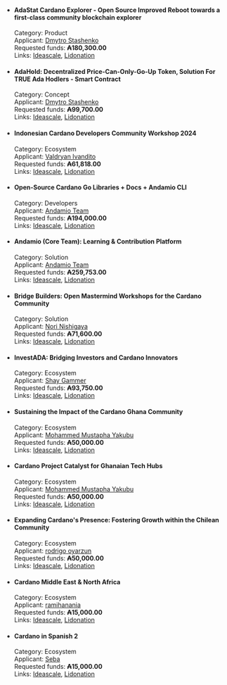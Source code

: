 * #### AdaStat Cardano Explorer - Open Source Improved Reboot towards a first-class community blockchain explorer
  Category: Product  
  Applicant: [Dmytro Stashenko](https://cardano.ideascale.com/c/profile/128371)  
  Requested funds: **₳180,300.00**  
  Links: [Ideascale](https://cardano.ideascale.com/c/idea/112452), [Lidonation](https://www.lidonation.com/en/proposals/adastat-cardano-explorer-open-source-improved-reboot-towards-a-first-class-community-blockchain-explorer-f11)  

* #### AdaHold: Decentralized Price-Can-Only-Go-Up Token, Solution For TRUE Ada Hodlers - Smart Contract
  Category: Concept  
  Applicant: [Dmytro Stashenko](https://cardano.ideascale.com/c/profile/128371)  
  Requested funds: **₳99,700.00**  
  Links: [Ideascale](https://cardano.ideascale.com/c/idea/111587), [Lidonation](https://www.lidonation.com/en/proposals/adahold-decentralized-price-can-only-go-up-token-solution-for-true-ada-hodlers-smart-contract-f11)

* #### Indonesian Cardano Developers Community Workshop 2024
  Category: Ecosystem  
  Applicant: [Valdryan Ivandito](https://cardano.ideascale.com/c/profile/189951)  
  Requested funds: **₳61,818.00**  
  Links: [Ideascale](https://cardano.ideascale.com/c/idea/111720), [Lidonation](https://www.lidonation.com/en/proposals/indonesian-cardano-developers-community-workshop-2024-f11)

* #### Open-Source Cardano Go Libraries + Docs + Andamio CLI
  Category: Developers  
  Applicant: [Andamio Team](https://cardano.ideascale.com/c/profile/190751)  
  Requested funds: **₳194,000.00**  
  Links: [Ideascale](https://cardano.ideascale.com/c/idea/113455), [Lidonation](https://www.lidonation.com/en/proposals/open-source-cardano-go-libraries-docs-andamio-cli-f11)
  
* #### Andamio (Core Team): Learning & Contribution Platform
  Category: Solution  
  Applicant: [Andamio Team](https://cardano.ideascale.com/c/profile/190751)   
  Requested funds: **₳259,753.00**  
  Links: [Ideascale](https://cardano.ideascale.com/c/idea/113692), [Lidonation](https://www.lidonation.com/en/proposals/andamio-core-team-learning-contribution-platform-f11)
    
* #### Bridge Builders: Open Mastermind Workshops for the Cardano Community
  Category: Solution  
  Applicant: [Nori Nishigaya](https://cardano.ideascale.com/c/profile/146513)   
  Requested funds: **₳71,600.00**  
  Links: [Ideascale](https://cardano.ideascale.com/c/idea/113526), [Lidonation](https://www.lidonation.com/en/proposals/bridge-builders-open-mastermind-workshops-for-the-cardano-community-f11)
      
* #### InvestADA: Bridging Investors and Cardano Innovators
  Category: Ecosystem  
  Applicant: [Shay Gammer](https://cardano.ideascale.com/c/profile/194635)   
  Requested funds: **₳93,750.00**  
  Links: [Ideascale](https://cardano.ideascale.com/c/idea/114503), [Lidonation](https://www.lidonation.com/en/proposals/investada-bridging-investors-and-cardano-innovators-f11)
  
* #### Sustaining the Impact of the Cardano Ghana Community
  Category: Ecosystem  
  Applicant: [Mohammed Mustapha Yakubu](https://cardano.ideascale.com/c/profile/169085)   
  Requested funds: **₳50,000.00**  
  Links: [Ideascale](https://cardano.ideascale.com/c/idea/112090), [Lidonation](https://www.lidonation.com/en/proposals/sustaining-the-impact-of-the-cardano-ghana-community-f11)

* #### Cardano Project Catalyst for Ghanaian Tech Hubs
  Category: Ecosystem  
  Applicant: [Mohammed Mustapha Yakubu](https://cardano.ideascale.com/c/profile/169085)   
  Requested funds: **₳50,000.00**  
  Links: [Ideascale](https://cardano.ideascale.com/c/idea/113834), [Lidonation](https://www.lidonation.com/en/proposals/cardano-project-catalyst-for-ghanaian-tech-hubs-f11)
  
* #### Expanding Cardano's Presence: Fostering Growth within the Chilean Community
  Category: Ecosystem  
  Applicant: [rodrigo oyarzun](https://cardano.ideascale.com/c/profile/132117)   
  Requested funds: **₳50,000.00**  
  Links: [Ideascale](https://cardano.ideascale.com/c/idea/113970), [Lidonation](https://www.lidonation.com/en/proposals/expanding-cardanos-presence-fostering-growth-within-the-chilean-community-f11)
  
* #### Cardano Middle East & North Africa
  Category: Ecosystem  
  Applicant: [ramihanania](https://cardano.ideascale.com/c/profile/178094)   
  Requested funds: **₳15,000.00**  
  Links: [Ideascale](https://cardano.ideascale.com/c/idea/111583), [Lidonation](https://www.lidonation.com/en/proposals/cardano-middle-east-north-africa-f11)
    
* #### Cardano in Spanish 2
  Category: Ecosystem  
  Applicant: [Seba](https://cardano.ideascale.com/c/profile/128062)   
  Requested funds: **₳15,000.00**  
  Links: [Ideascale](https://cardano.ideascale.com/c/idea/110403), [Lidonation](https://www.lidonation.com/en/proposals/cardano-in-spanish-2-f11)
